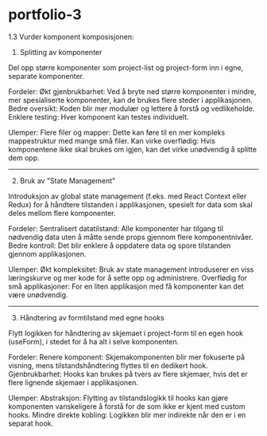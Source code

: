 # portfolio-3


1.3 Vurder komponent komposisjonen:


1. Splitting av komponenter

Del opp større komponenter som project-list og project-form inn i egne, separate komponenter.

Fordeler:
Økt gjenbrukbarhet: Ved å bryte ned større komponenter i mindre, mer spesialiserte komponenter, kan de brukes flere steder i applikasjonen.
Bedre oversikt: Koden blir mer modulær og lettere å forstå og vedlikeholde.
Enklere testing: Hver komponent kan testes individuelt.



Ulemper:
Flere filer og mapper: Dette kan føre til en mer kompleks mappestruktur med mange små filer.
Kan virke overflødig: Hvis komponentene ikke skal brukes om igjen, kan det virke unødvendig å splitte dem opp.

--------------------------------------------------------------------------------------------------------------

2. Bruk av "State Management"


Introduksjon av global state management (f.eks. med React Context eller Redux) for å håndtere tilstanden i applikasjonen, spesielt for data som skal deles mellom flere komponenter.

Fordeler:
Sentralisert datatilstand: Alle komponenter har tilgang til nødvendig data uten å måtte sende props gjennom flere komponentnivåer.
Bedre kontroll: Det blir enklere å oppdatere data og spore tilstanden gjennom applikasjonen.



Ulemper:
Økt kompleksitet: Bruk av state management introduserer en viss læringskurve og mer kode for å sette opp og administrere.
Overflødig for små applikasjoner: For en liten applikasjon med få komponenter kan det være unødvendig.

--------------------------------------------------------------------------------------------------------------

3. Håndtering av formtilstand med egne hooks

Flytt logikken for håndtering av skjemaet i project-form til en egen hook (useForm), i stedet for å ha alt i selve komponenten.

Fordeler:
Renere komponent: Skjemakomponenten blir mer fokuserte på visning, mens tilstandshåndtering flyttes til en dedikert hook.
Gjenbrukbarhet: Hooks kan brukes på tvers av flere skjemaer, hvis det er flere lignende skjemaer i applikasjonen.



Ulemper:
Abstraksjon: Flytting av tilstandslogikk til hooks kan gjøre komponenten vanskeligere å forstå for de som ikke er kjent med custom hooks.
Mindre direkte kobling: Logikken blir mer indirekte når den er i en separat hook.